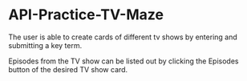 # API-Practice-TV-Maze

The user is able to create cards of different tv shows by entering and submitting a key term.

Episodes from the TV show can be listed out by clicking the Episodes button of the desired TV show card.
